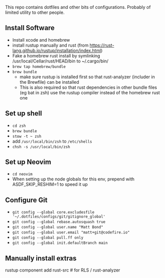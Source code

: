 This repo contains dotfiles and other bits of configurations.
Probably of limited utility to other people.

## Install Software
* Install xcode and homebrew
* install rustup manually and rust (from https://rust-lang.github.io/rustup/installation/index.html)
* Fake a homebrew rust install by symlinking /usr/local/Cellar/rust/HEAD/bin to ~/.cargo/bin/
* `brew tap homebrew/bundle`
* `brew bundle`
  * make sure rustup is installed first so that rust-analyzer (includer in the Brewfile) can be installed
  * This is also required so that rust dependencies in other bundle files (eg bat in zsh) use the rustup compiler instead of the homebrew rust one

## Set up shell
* `cd zsh`
* `brew bundle`
* `stow -t ~ zsh`
* add `/usr/local/bin/zsh` to `/etc/shells`
* `chsh -s /usr/local/bin/zsh`

## Set up Neovim
* `cd neovim`
* When setting up the node globals for this env, prepend with ASDF_SKIP_RESHIM=1 to speed it up

## Configure Git
* `git config --global core.excludesfile '~/.dotfiles/configs/git/gitignore_global'`
* `git config --global rebase.autosquash true`
* `git config --global user.name "Matt Bond"`
* `git config --global user.email "matt+git@codefire.io"`
* `git config --global pull.ff only`
* `git config --global init.defaultBranch main`

## Manually install extras
rustup component add rust-src # for RLS / rust-analyzer
